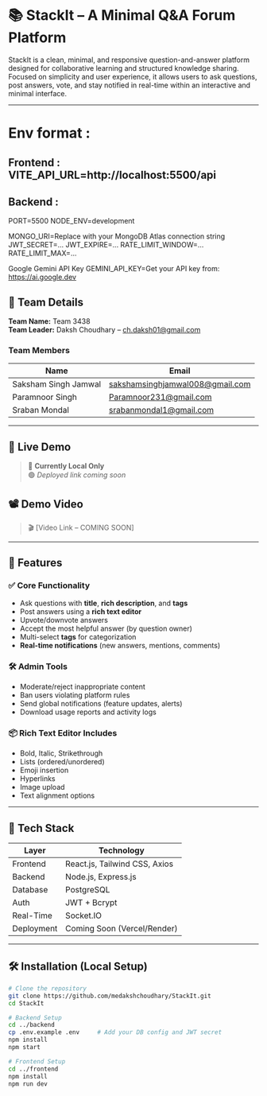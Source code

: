 # 📚 StackIt – A Minimal Q&A Forum Platform

StackIt is a clean, minimal, and responsive question-and-answer platform designed for collaborative learning and structured knowledge sharing. Focused on simplicity and user experience, it allows users to ask questions, post answers, vote, and stay notified in real-time within an interactive and minimal interface.

---

# Env format : 

## Frontend : VITE_API_URL=http://localhost:5500/api
## Backend : 

  PORT=5500
  NODE_ENV=development

  MONGO_URI=Replace with your MongoDB Atlas connection string
  JWT_SECRET=...
  JWT_EXPIRE=...
  RATE_LIMIT_WINDOW=...
  RATE_LIMIT_MAX=...

  Google Gemini API Key
  GEMINI_API_KEY=Get your API key from: https://ai.google.dev

## 👥 Team Details

**Team Name:** Team 3438  
**Team Leader:** Daksh Choudhary – [ch.daksh01@gmail.com](mailto:ch.daksh01@gmail.com)

### Team Members
| Name                   | Email                                                |
|------------------------|------------------------------------------------------|
| Saksham Singh Jamwal   | [sakshamsinghjamwal008@gmail.com](mailto:sakshamsinghjamwal008@gmail.com) |
| Paramnoor Singh        | [Paramnoor231@gmail.com](mailto:Paramnoor231@gmail.com)                   |
| Sraban Mondal          | [srabanmondal1@gmail.com](mailto:srabanmondal1@gmail.com)                 |

---

## 🔗 Live Demo

> 🔴 **Currently Local Only**  
> 🟢 *Deployed link coming soon*

## 📽️ Demo Video

> 🎬 [Video Link – COMING SOON]

---

## 🚀 Features

### ✅ Core Functionality
- Ask questions with **title**, **rich description**, and **tags**
- Post answers using a **rich text editor**
- Upvote/downvote answers
- Accept the most helpful answer (by question owner)
- Multi-select **tags** for categorization
- **Real-time notifications** (new answers, mentions, comments)

### 🛠 Admin Tools
- Moderate/reject inappropriate content
- Ban users violating platform rules
- Send global notifications (feature updates, alerts)
- Download usage reports and activity logs

### 📦 Rich Text Editor Includes
- Bold, Italic, Strikethrough
- Lists (ordered/unordered)
- Emoji insertion
- Hyperlinks
- Image upload
- Text alignment options

---

## 🧩 Tech Stack

| Layer        | Technology                      |
|--------------|----------------------------------|
| Frontend     | React.js, Tailwind CSS, Axios   |
| Backend      | Node.js, Express.js             |
| Database     | PostgreSQL                      |
| Auth         | JWT + Bcrypt                    |
| Real-Time    | Socket.IO                       |
| Deployment   | Coming Soon (Vercel/Render)     |

---

## 🛠 Installation (Local Setup)

```bash
# Clone the repository
git clone https://github.com/medakshchoudhary/StackIt.git
cd StackIt

# Backend Setup
cd ../backend
cp .env.example .env     # Add your DB config and JWT secret
npm install
npm start

# Frontend Setup
cd ../frontend
npm install
npm run dev
